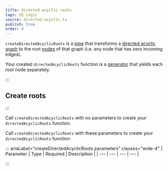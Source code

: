```yaml
---
title: directed acyclic roots
tags: UI Logic
source: directed-acyclic.ts
publish: true
order: 0
---
```


`createDirectedAcyclicRoots` is a [pipe](/docs/logic/pipes-overview) that transforms a [directed acyclic graph](/docs/logic/graph-overview) to the root [nodes](/docs/logic/graph-overview#graph-node-and-edge) of that graph (i.e. any node that has zero incoming edges).

Your created `directedAcyclicRoots` function is a [generator](https://developer.mozilla.org/en-US/docs/Web/JavaScript/Reference/Global_Objects/Generator) that yields each root node separately.

:::
## Create roots
:::

Call `createDirectedAcyclicRoots` with no parameters to create your `directedAcyclicRoots` function.

Call `createDirectedAcyclicRoots` with these parameters to create your `directedAcyclicRoots` function:

::: ariaLabel="createDirectedAcyclicRoots parameters" classes="wide-4"
| Parameter | Type | Required | Description |
| --- | --- | --- | --- |

:::


